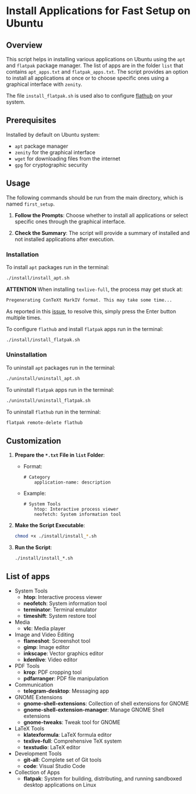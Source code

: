 # Install Applications for Fast Setup on Ubuntu

## Overview

This script helps in installing various applications on Ubuntu using the `apt` and `flatpak` package manager. The list of apps are in the folder `list` that contains `apt_apps.txt` and `flatpak_apps.txt`. The script provides an option to install all applications at once or to choose specific ones using a graphical interface with `zenity`. 

The file `install_flatpak.sh` is used also to configure [flathub](https://flathub.org/) on your system.

## Prerequisites
Installed by default on Ubuntu system:

- `apt` package manager
- `zenity` for the graphical interface
- `wget` for downloading files from the internet
- `gpg` for cryptographic security

## Usage
The following commands should be run from the main directory, which is named `first_setup`.

1. **Follow the Prompts**:
	Choose whether to install all applications or select specific ones through the graphical interface.

1. **Check the Summary**:
    The script will provide a summary of installed and not installed applications after execution.


### Installation
To install `apt` packages run in the terminal:
   ```bash
   ./install/install_apt.sh
   ```

**ATTENTION** When installing `texlive-full`, the process may get stuck at:
  ```bash
  Pregenerating ConTeXt MarkIV format. This may take some time...
  ```
As reported in this [issue](https://bugs.launchpad.net/ubuntu/+source/context/+bug/2058409), to resolve this, simply press the Enter button multiple times.

To configure `flathub` and install `flatpak` apps run in the terminal:
   ```bash
   ./install/install_flatpak.sh
   ```

### Uninstallation
To uninstall `apt` packages run in the terminal:
   ```bash
   ./uninstall/uninstall_apt.sh
   ```

To uninstall `flatpak` apps run in the terminal:
   ```bash
   ./uninstall/uninstall_flatpak.sh
   ```
To uninstall `flathub` run in the terminal:
   ```bash
  flatpak remote-delete flathub
   ```

## Customization 

1. **Prepare the `*.txt` File in `list` Folder**:
   - Format: 
     ```plaintext
     # Category
         application-name: description
     ```
   - Example:
     ```plaintext
     # System Tools
         htop: Interactive process viewer
         neofetch: System information tool
     ```

1. **Make the Script Executable**:
   ```bash
   chmod +x ./install/install_*.sh
   ```

1. **Run the Script**:
   ```bash
   ./install/install_*.sh
   ```

## List of apps

- System Tools 
   - **htop**: Interactive process viewer 
   - **neofetch**: System information tool 
   - **terminator**: Terminal emulator 
   - **timeshift**: System restore tool 
- Media 
   - **vlc**: Media player 
- Image and Video Editing 
   - **flameshot**: Screenshot tool 
   - **gimp**: Image editor 
   - **inkscape**: Vector graphics editor 
   - **kdenlive**: Video editor 
- PDF Tools 
   - **krop**: PDF cropping tool 
   - **pdfarranger**: PDF file manipulation 
- Communication 
   - **telegram-desktop**: Messaging app 
- GNOME Extensions 
   - **gnome-shell-extensions**: Collection of shell extensions for GNOME 
   - **gnome-shell-extension-manager**: Manage GNOME Shell extensions 
   - **gnome-tweaks**: Tweak tool for GNOME 
- LaTeX Tools 
   - **klatexformula**: LaTeX formula editor 
   - **texlive-full**: Comprehensive TeX system 
   - **texstudio**: LaTeX editor 
- Development Tools 
   - **git-all**: Complete set of Git tools 
   - **code**: Visual Studio Code 
- Collection of Apps 
   - **flatpak**: System for building, distributing, and running sandboxed desktop applications on Linux
